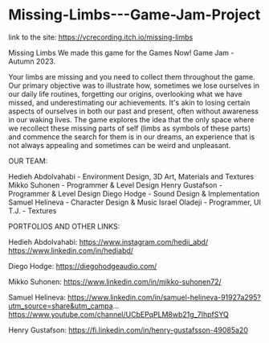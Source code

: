 # Missing-Limbs---Game-Jam-Project

link to the site: https://vcrecording.itch.io/missing-limbs

Missing Limbs
We made this game for the Games Now! Game Jam - Autumn 2023.

Your limbs are missing and you need to collect them throughout the game. Our primary objective was to illustrate how, sometimes we lose ourselves in our daily life routines, forgetting our origins, overlooking what we have missed, and underestimating our achievements. It's akin to losing certain aspects of ourselves in both our past and present, often without awareness in our waking lives. The game explores the idea that the only space where we recollect these missing parts of self (limbs as symbols of these parts) and commence the search for them is in our dreams, an experience that is not always appealing and sometimes can be weird and unpleasant.


OUR TEAM:

Hedieh Abdolvahabi - Environment Design, 3D Art, Materials and Textures
Mikko Suhonen - Programmer & Level Design
Henry Gustafson - Programmer & Level Design
Diego Hodge - Sound Design & Implementation
Samuel Helineva - Character Design & Music
Israel Oladeji - Programmer, UI
T.J. - Textures



PORTFOLIOS AND OTHER LINKS:

Hedieh Abdolvahabi:
https://www.instagram.com/hedii_abd/
https://www.linkedin.com/in/hediabd/

Diego Hodge:
https://diegohodgeaudio.com/

Mikko Suhonen:
https://www.linkedin.com/in/mikko-suhonen72/ 

Samuel Helineva: 
https://www.linkedin.com/in/samuel-helineva-91927a295?utm_source=share&utm_campa... https://www.youtube.com/channel/UCbEPqPLM8wb21g_7IhpfSYQ 

Henry Gustafson:
https://fi.linkedin.com/in/henry-gustafsson-49085a20

